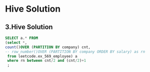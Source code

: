 # Hive Solution

## 3.Hive Solution

```sql
SELECT a.* FROM
(select *,
count()OVER (PARTITION BY company) cnt,
-- row_number()OVER (PARTITION BY company ORDER BY salary) as rn 
 from leetcode.ex_569_employee) a 
 where rn between cnt/2 and (cnt/2)+1  
 ; 
```


